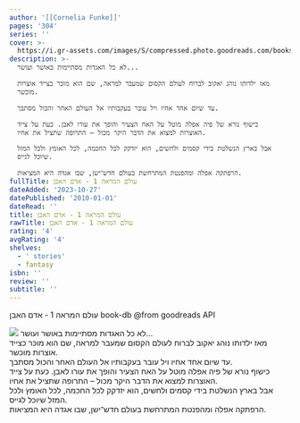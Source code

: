```yaml
---
author: '[[Cornelia Funke]]'
pages: '304'
series: ''
cover: >-
  https://i.gr-assets.com/images/S/compressed.photo.goodreads.com/books/1601657357l/55538440._SY475_.jpg
description: >-
  לא כל האגדות מסתיימות באושר ועושר...  

  מאז ילדותו נוהג יאקוב לברוח לעולם הקסום שמעבר למראה, שם הוא מוכּר כצייד אוצרות
  מוכשר.  

  עד שיום אחד אחיו ויל עובר בעקבותיו אל העולם האחר והכול מסתבך.  

  כישוף נורא של פיה אפלה מוטל על האח הצעיר והופך את עורו לאבן. כעת על צייד
  האוצרות למצוא את הדבר היקר מכול – התרופה שתציל את אחיו.  

  אבל בארץ הנשלטת בידי קסמים ולחשים, הוא יזדקק לכל החכמה, לכל האומץ ולכל המזל
  שיוכל לגייס.  

  הרפתקה אפלה ומהפנטת המתרחשת בעולם חדש־ישן, שבו אגדה היא המציאות.
fullTitle: עולם המראה 1 - אדם האבן
dateAdded: '2023-10-27'
datePublished: '2010-01-01'
dateRead: ''
title: עולם המראה 1 - אדם האבן
rawTitle: עולם המראה 1 - אדם האבן
rating: '4'
avgRating: '4'
shelves:
  - ' stories'
  - fantasy
isbn: ''
review: ''
subtitle: ''
---
```

עולם המראה 1 - אדם האבן book-db 
@from goodreads API

![](https:&#x2F;&#x2F;i.gr-assets.com&#x2F;images&#x2F;S&#x2F;compressed.photo.goodreads.com&#x2F;books&#x2F;1601657357l&#x2F;55538440._SY475_.jpg)
לא כל האגדות מסתיימות באושר ועושר...  
מאז ילדותו נוהג יאקוב לברוח לעולם הקסום שמעבר למראה, שם הוא מוכּר כצייד אוצרות מוכשר.  
עד שיום אחד אחיו ויל עובר בעקבותיו אל העולם האחר והכול מסתבך.  
כישוף נורא של פיה אפלה מוטל על האח הצעיר והופך את עורו לאבן. כעת על צייד האוצרות למצוא את הדבר היקר מכול – התרופה שתציל את אחיו.  
אבל בארץ הנשלטת בידי קסמים ולחשים, הוא יזדקק לכל החכמה, לכל האומץ ולכל המזל שיוכל לגייס.  
הרפתקה אפלה ומהפנטת המתרחשת בעולם חדש־ישן, שבו אגדה היא המציאות.